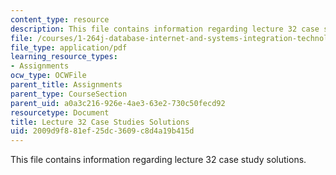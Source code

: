 ```yaml
---
content_type: resource
description: This file contains information regarding lecture 32 case study solutions.
file: /courses/1-264j-database-internet-and-systems-integration-technologies-fall-2013/2009d9f881ef25dc3609c8d4a19b415d_MIT1_264JF13_L32_case_sol.pdf
file_type: application/pdf
learning_resource_types:
- Assignments
ocw_type: OCWFile
parent_title: Assignments
parent_type: CourseSection
parent_uid: a0a3c216-926e-4ae3-63e2-730c50fecd92
resourcetype: Document
title: Lecture 32 Case Studies Solutions
uid: 2009d9f8-81ef-25dc-3609-c8d4a19b415d
---
```

This file contains information regarding lecture 32 case study solutions.

